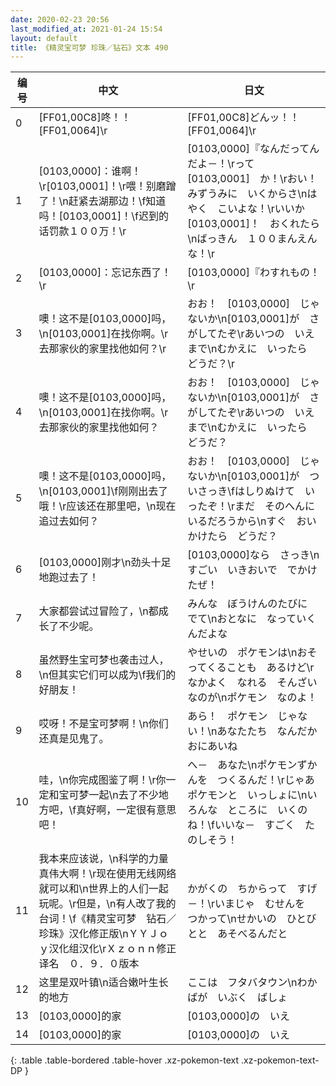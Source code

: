 ```yaml
---
date: 2020-02-23 20:56
last_modified_at: 2021-01-24 15:54
layout: default
title: 《精灵宝可梦 珍珠／钻石》文本 490
---
```

| 编号 | 中文 | 日文 |
| ---- | ---- | ---- |
| 0 | [FF01,00C8]咚！！[FF01,0064]\r | [FF01,00C8]どんッ！！[FF01,0064]\r |
| 1 | [0103,0000]：谁啊！\r[0103,0001]！\r喂！别磨蹭了！\n赶紧去湖那边！\f知道吗！[0103,0001]！\f迟到的话罚款１００万！\r | [0103,0000]『なんだってんだよ－！\rって　[0103,0001]　か！\rおい！　みずうみに　いくからさ\nはやく　こいよな！\rいいか　[0103,0001]！　おくれたら\nばっきん　１００まんえん　な！\r |
| 2 | [0103,0000]：忘记东西了！\r | [0103,0000]『わすれもの！\r |
| 3 | 噢！这不是[0103,0000]吗，\n[0103,0001]在找你啊。\r去那家伙的家里找他如何？\r | おお！　[0103,0000]　じゃないか\n[0103,0001]が　さがしてたぞ\rあいつの　いえ　まで\nむかえに　いったら　どうだ？\r |
| 4 | 噢！这不是[0103,0000]吗，\n[0103,0001]在找你啊。\r去那家伙的家里找他如何？ | おお！　[0103,0000]　じゃないか\n[0103,0001]が　さがしてたぞ\rあいつの　いえ　まで\nむかえに　いったら　どうだ？ |
| 5 | 噢！这不是[0103,0000]吗，\n[0103,0001]\f刚刚出去了哦！\r应该还在那里吧，\n现在追过去如何？ | おお！　[0103,0000]　じゃないか\n[0103,0001]が　ついさっき\fはしりぬけて　いったぞ！\rまだ　そのへんに　いるだろうから\nすぐ　おいかけたら　どうだ？ |
| 6 | [0103,0000]刚才\n劲头十足地跑过去了！ | [0103,0000]なら　さっき\nすごい　いきおいで　でかけたぜ！ |
| 7 | 大家都尝试过冒险了，\n都成长了不少呢。 | みんな　ぼうけんのたびに　でて\nおとなに　なっていくんだよな |
| 8 | 虽然野生宝可梦也袭击过人，\n但其实它们可以成为\f我们的好朋友！ | やせいの　ポケモンは\nおそってくることも　あるけど\rなかよく　なれる　そんざい　なのが\nポケモン　なのよ！ |
| 9 | 哎呀！不是宝可梦啊！\n你们还真是见鬼了。 | あら！　ポケモン　じゃない！\nあなたたち　なんだか　おにあいね |
| 10 | 哇，\n你完成图鉴了啊！\r你一定和宝可梦一起\n去了不少地方吧，\f真好啊，一定很有意思吧！ | へ－　あなた\nポケモンずかんを　つくるんだ！\rじゃあ　ポケモンと　いっしょに\nいろんな　ところに　いくのね！\fいいな－　すごく　たのしそう！ |
| 11 | 我本来应该说，\n科学的力量真伟大啊！\r现在使用无线网络就可以和\n世界上的人们一起玩呢。\r但是，\n有人改了我的台词！\f《精灵宝可梦　钻石／珍珠》汉化修正版\nＹＹＪｏｙ汉化组汉化\rＸｚｏｎｎ修正译名　０．９．０版本 | かがくの　ちからって　すげ－！\rいまじゃ　むせんを　つかって\nせかいの　ひとびとと　あそべるんだと |
| 12 | 这里是双叶镇\n适合嫩叶生长的地方 | ここは　フタバタウン\nわかばが　いぶく　ばしょ |
| 13 | [0103,0000]的家 | [0103,0000]の　いえ |
| 14 | [0103,0000]的家 | [0103,0000]の　いえ |
{: .table .table-bordered .table-hover .xz-pokemon-text .xz-pokemon-text-DP }